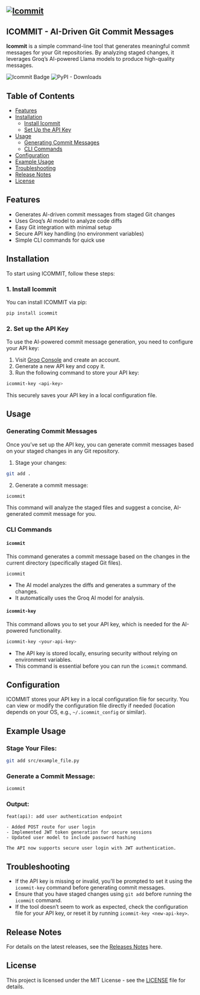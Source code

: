 [![Icommit](https://i.postimg.cc/bNyBw9v1/temp-Image-C1-MY4-D.avif)](https://postimg.cc/F16ZPc3K)
---
## ICOMMIT - AI-Driven Git Commit Messages

**Icommit** is a simple command-line tool that generates meaningful commit messages for your Git repositories. By analyzing staged changes, it leverages Groq’s AI-powered Llama models to produce high-quality messages.

![Icommit Badge](https://img.shields.io/badge/Icommit-8A2BE2) ![PyPI - Downloads](https://img.shields.io/pypi/dm/icommit)

## Table of Contents
- [Features](#features)
- [Installation](#installation)
  - [Install Icommit](#install-icommit)
  - [Set Up the API Key](#set-up-the-api-key)
- [Usage](#usage)
  - [Generating Commit Messages](#generating-commit-messages)
  - [CLI Commands](#cli-commands)
- [Configuration](#configuration)
- [Example Usage](#example-usage)
- [Troubleshooting](#troubleshooting)
- [Release Notes](#release-notes)
- [License](#license)

## Features

- Generates AI-driven commit messages from staged Git changes
- Uses Groq’s AI model to analyze code diffs
- Easy Git integration with minimal setup
- Secure API key handling (no environment variables)
- Simple CLI commands for quick use

## Installation

To start using ICOMMIT, follow these steps:

### 1. Install Icommit

You can install ICOMMIT via pip:

```bash
pip install icommit
```

### 2. Set up the API Key

To use the AI-powered commit message generation, you need to configure your API key:

1. Visit [Groq Console](https://console.groq.com/) and create an account.
2. Generate a new API key and copy it.
3. Run the following command to store your API key:
```bash
icommit-key <api-key>
```
This securely saves your API key in a local configuration file.

## Usage

### Generating Commit Messages

Once you’ve set up the API key, you can generate commit messages based on your staged changes in any Git repository.

1. Stage your changes:

```bash
git add .
```

2. Generate a commit message:

```bash
icommit
```

This command will analyze the staged files and suggest a concise, AI-generated commit message for you.

### CLI Commands

#### `icommit`

This command generates a commit message based on the changes in the current directory (specifically staged Git files).

```bash
icommit
```

- The AI model analyzes the diffs and generates a summary of the changes.
- It automatically uses the Groq AI model for analysis.

#### `icommit-key`

This command allows you to set your API key, which is needed for the AI-powered functionality.

```bash
icommit-key <your-api-key>
```

- The API key is stored locally, ensuring security without relying on environment variables.
- This command is essential before you can run the `icommit` command.

## Configuration

ICOMMIT stores your API key in a local configuration file for security. You can view or modify the configuration file directly if needed (location depends on your OS, e.g., `~/.icommit_config` or similar).

## Example Usage

### Stage Your Files:

```bash
git add src/example_file.py
```

### Generate a Commit Message:

```bash
icommit
```

### Output:

```
feat(api): add user authentication endpoint

- Added POST route for user login
- Implemented JWT token generation for secure sessions
- Updated user model to include password hashing

The API now supports secure user login with JWT authentication.
```
## Troubleshooting

- If the API key is missing or invalid, you’ll be prompted to set it using the `icommit-key` command before generating commit messages.
- Ensure that you have staged changes using `git add` before running the `icommit` command.
- If the tool doesn’t seem to work as expected, check the configuration file for your API key, or reset it by running `icommit-key <new-api-key>`.

## Release Notes

For details on the latest releases, see the [Releases Notes](./Releasenotes.md) here.

## License

This project is licensed under the MIT License - see the [LICENSE](./License.txt) file for details.
